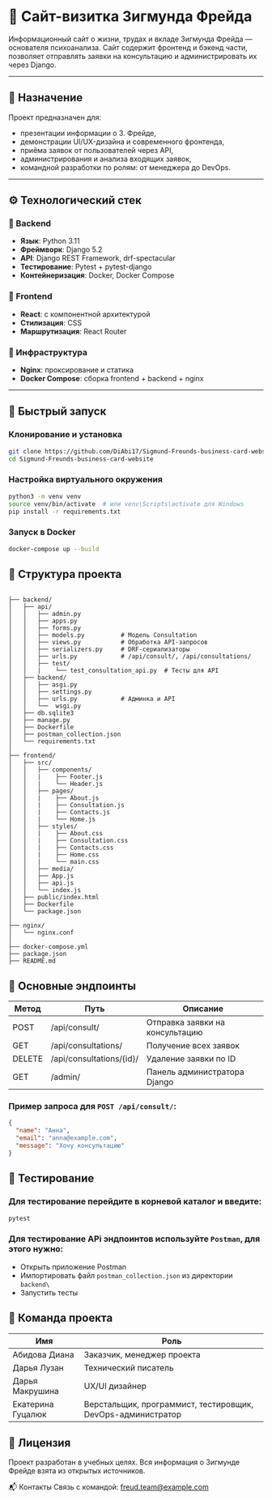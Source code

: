 # 🧠 Сайт-визитка Зигмунда Фрейда

Информационный сайт о жизни, трудах и вкладе Зигмунда Фрейда — основателя психоанализа. Сайт содержит фронтенд и бэкенд части, позволяет отправлять заявки на консультацию и администрировать их через Django.

---

## 📌 Назначение

Проект предназначен для:

- презентации информации о З. Фрейде,
- демонстрации UI/UX-дизайна и современного фронтенда,
- приёма заявок от пользователей через API,
- администрирования и анализа входящих заявок,
- командной разработки по ролям: от менеджера до DevOps.

---

## ⚙️ Технологический стек

### 🔧 Backend
- **Язык**: Python 3.11
- **Фреймворк**: Django 5.2
- **API**: Django REST Framework, drf-spectacular
- **Тестирование**: Pytest + pytest-django
- **Контейнеризация**: Docker, Docker Compose

### 🎨 Frontend
- **React**: с компонентной архитектурой
- **Стилизация**: CSS
- **Маршрутизация**: React Router

### 🧱 Инфраструктура
- **Nginx**: проксирование и статика
- **Docker Compose**: сборка frontend + backend + nginx

---

## 🚀 Быстрый запуск

### Клонирование и установка

```bash
git clone https://github.com/DiAbi17/Sigmund-Freunds-business-card-website.git
cd Sigmund-Freunds-business-card-website
```

### Настройка виртуального окружения
```bash
python3 -m venv venv
source venv/bin/activate  # или venv\Scripts\activate для Windows
pip install -r requirements.txt
```
### Запуск в Docker
```bash
docker-compose up --build
```

## 📁 Структура проекта
```text

├── backend/
│   ├── api/
│   │   ├── admin.py
│   │   ├── apps.py
│   │   ├── forms.py
│   │   ├── models.py          # Модель Consultation
│   │   ├── views.py           # Обработка API-запросов
│   │   ├── serializers.py     # DRF-сериализаторы
│   │   ├── urls.py            # /api/consult/, /api/consultations/
│   │   ├── test/ 
│   │   |    └── test_consultation_api.py  # Тесты для API
│   ├── backend/
│   │   ├── asgi.py
│   │   ├── settings.py
│   │   ├── urls.py            # Админка и API
│   │   └──  wsgi.py
│   ├── db.sqlite3
│   ├── manage.py
│   ├── Dockerfile
│   ├── postman_collection.json
│   └── requirements.txt
│
├── frontend/
│   ├── src/
│   │   ├── components/
│   │   |    ├── Footer.js
│   │   |    └── Header.js
│   │   ├── pages/
│   │   |    ├── About.js
│   │   |    ├── Consultation.js
│   │   |    ├── Contacts.js
│   │   |    └── Home.js
│   │   ├── styles/
│   │   |    ├── About.css
│   │   |    ├── Consultation.css
│   │   |    ├── Contacts.css
│   │   |    ├── Home.css
│   │   |    └── main.css
│   │   ├── media/
│   │   ├── App.js
│   │   ├── api.js
│   │   └── index.js
│   ├── public/index.html
│   ├── Dockerfile
│   └── package.json
│
├── nginx/
│   └── nginx.conf
│
├── docker-compose.yml
├── package.json
├── README.md
```
## 🔌 Основные эндпоинты

Метод  |	Путь                 |	Описание
------ |-------------------------|----------
POST   |/api/consult/            |	Отправка заявки на консультацию
GET    |/api/consultations/      |	Получение всех заявок
DELETE |/api/consultations/{id}/ |	Удаление заявки по ID
GET    |/admin/                  |	Панель администратора Django

### Пример запроса для ```POST /api/consult/```:

```json
{
  "name": "Анна",
  "email": "anna@example.com",
  "message": "Хочу консультацию"
}
```
## 🧪 Тестирование
### Для тестирование перейдите в корневой каталог и введите:

```bash
pytest
```
### Для тестирование APi эндпоинтов используйте `Postman`, для этого нужно:

- Открыть приложение Postman
- Импортировать файл `postman_collection.json` из директории `backend\`
- Запустить тесты
 

## 👥 Команда  проекта
Имя	|Роль
----|----
Абидова Диана |	Заказчик, менеджер проекта
Дарья Лузан	|Технический писатель
Дарья Макрушина |	UX/UI дизайнер
Екатерина Гуцалюк |	Верстальщик, программист, тестировщик, DevOps-администратор

## 🧠 Лицензия
Проект разработан в учебных целях. Вся информация о Зигмунде Фрейде взята из открытых источников.

📬 Контакты
Связь с командой: freud.team@example.com